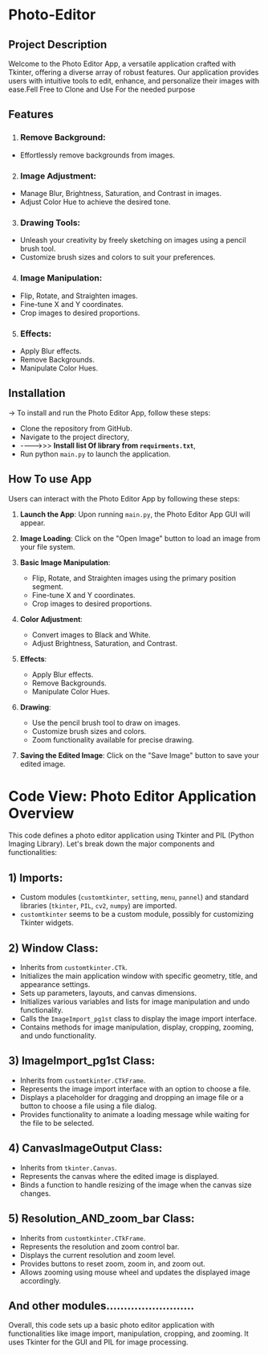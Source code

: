 # Photo-Editor

## Project Description
Welcome to the Photo Editor App, a versatile application crafted with Tkinter, offering a diverse array of robust features. Our application provides users with intuitive tools to edit, enhance, and personalize their images with ease.Fell Free to Clone and Use For the needed purpose

## Features
1) ### Remove Background:
 - Effortlessly remove backgrounds from images.
2) ### Image Adjustment:
 - Manage Blur, Brightness, Saturation, and Contrast in images.
 - Adjust Color Hue to achieve the desired tone.
3) ### Drawing Tools:
 - Unleash your creativity by freely sketching on images using a pencil brush tool.
 - Customize brush sizes and colors to suit your preferences.
     
4) ### Image Manipulation:
 - Flip, Rotate, and Straighten images.
 - Fine-tune X and Y coordinates.
 - Crop images to desired proportions.
5) ### Effects:
   
 - Apply Blur effects.
 - Remove Backgrounds.
 - Manipulate Color Hues.


## Installation
-> To install and run the Photo Editor App, follow these steps:
  - Clone the repository from GitHub.
  - Navigate to the project directory,
  - ---->>>  **Install list Of library from `requirments.txt`**, 
  - Run python `main.py` to launch the application.


## How To use App

Users can interact with the Photo Editor App by following these steps:

1. **Launch the App**: Upon running `main.py`, the Photo Editor App GUI will appear.

2. **Image Loading**: Click on the "Open Image" button to load an image from your file system.

3. **Basic Image Manipulation**:
   - Flip, Rotate, and Straighten images using the primary position segment.
   - Fine-tune X and Y coordinates.
   - Crop images to desired proportions.

4. **Color Adjustment**:
   - Convert images to Black and White.
   - Adjust Brightness, Saturation, and Contrast.

5. **Effects**:
   - Apply Blur effects.
   - Remove Backgrounds.
   - Manipulate Color Hues.

6. **Drawing**:
   - Use the pencil brush tool to draw on images.
   - Customize brush sizes and colors.
   - Zoom functionality available for precise drawing.

7. **Saving the Edited Image**: Click on the "Save Image" button to save your edited image.



# Code View: Photo Editor Application Overview

This code defines a photo editor application using Tkinter and PIL (Python Imaging Library). Let's break down the major components and functionalities:

## 1) Imports:

- Custom modules (`customtkinter`, `setting`, `menu`, `pannel`) and standard libraries (`tkinter`, `PIL`, `cv2`, `numpy`) are imported.
- `customtkinter` seems to be a custom module, possibly for customizing Tkinter widgets.

## 2) Window Class:

- Inherits from `customtkinter.CTk`.
- Initializes the main application window with specific geometry, title, and appearance settings.
- Sets up parameters, layouts, and canvas dimensions.
- Initializes various variables and lists for image manipulation and undo functionality.
- Calls the `ImageImport_pg1st` class to display the image import interface.
- Contains methods for image manipulation, display, cropping, zooming, and undo functionality.

## 3) ImageImport_pg1st Class:

- Inherits from `customtkinter.CTkFrame`.
- Represents the image import interface with an option to choose a file.
- Displays a placeholder for dragging and dropping an image file or a button to choose a file using a file dialog.
- Provides functionality to animate a loading message while waiting for the file to be selected.

## 4) CanvasImageOutput Class:

- Inherits from `tkinter.Canvas`.
- Represents the canvas where the edited image is displayed.
- Binds a function to handle resizing of the image when the canvas size changes.

## 5) Resolution_AND_zoom_bar Class:

- Inherits from `customtkinter.CTkFrame`.
- Represents the resolution and zoom control bar.
- Displays the current resolution and zoom level.
- Provides buttons to reset zoom, zoom in, and zoom out.
- Allows zooming using mouse wheel and updates the displayed image accordingly.

## And other modules.........................

Overall, this code sets up a basic photo editor application with functionalities like image import, manipulation, cropping, and zooming. It uses Tkinter for the GUI and PIL for image processing.


